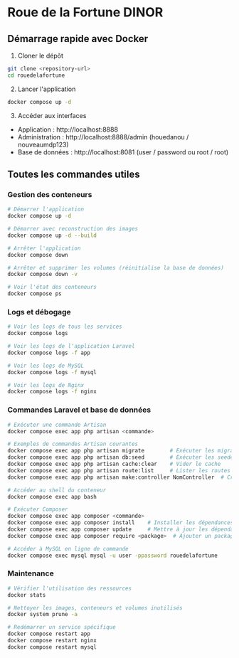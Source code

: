 # Roue de la Fortune DINOR

## Démarrage rapide avec Docker

1. Cloner le dépôt
```bash
git clone <repository-url>
cd rouedelafortune
```

2. Lancer l'application
```bash
docker compose up -d
```

3. Accéder aux interfaces
- Application : http://localhost:8888
- Administration : http://localhost:8888/admin (houedanou / nouveaumdp123)
- Base de données : http://localhost:8081 (user / password ou root / root)

## Toutes les commandes utiles

### Gestion des conteneurs
```bash
# Démarrer l'application
docker compose up -d

# Démarrer avec reconstruction des images
docker compose up -d --build

# Arrêter l'application
docker compose down

# Arrêter et supprimer les volumes (réinitialise la base de données)
docker compose down -v

# Voir l'état des conteneurs
docker compose ps
```

### Logs et débogage
```bash
# Voir les logs de tous les services
docker compose logs

# Voir les logs de l'application Laravel
docker compose logs -f app

# Voir les logs de MySQL
docker compose logs -f mysql

# Voir les logs de Nginx
docker compose logs -f nginx
```

### Commandes Laravel et base de données
```bash
# Exécuter une commande Artisan
docker compose exec app php artisan <commande>

# Exemples de commandes Artisan courantes
docker compose exec app php artisan migrate        # Exécuter les migrations
docker compose exec app php artisan db:seed        # Exécuter les seeders
docker compose exec app php artisan cache:clear    # Vider le cache
docker compose exec app php artisan route:list     # Lister les routes
docker compose exec app php artisan make:controller NomController  # Créer un contrôleur

# Accéder au shell du conteneur
docker compose exec app bash

# Exécuter Composer
docker compose exec app composer <commande>
docker compose exec app composer install    # Installer les dépendances
docker compose exec app composer update     # Mettre à jour les dépendances
docker compose exec app composer require <package>  # Ajouter un package

# Accéder à MySQL en ligne de commande
docker compose exec mysql mysql -u user -ppassword rouedelafortune
```

### Maintenance
```bash
# Vérifier l'utilisation des ressources
docker stats

# Nettoyer les images, conteneurs et volumes inutilisés
docker system prune -a

# Redémarrer un service spécifique
docker compose restart app
docker compose restart nginx
docker compose restart mysql
``` 
